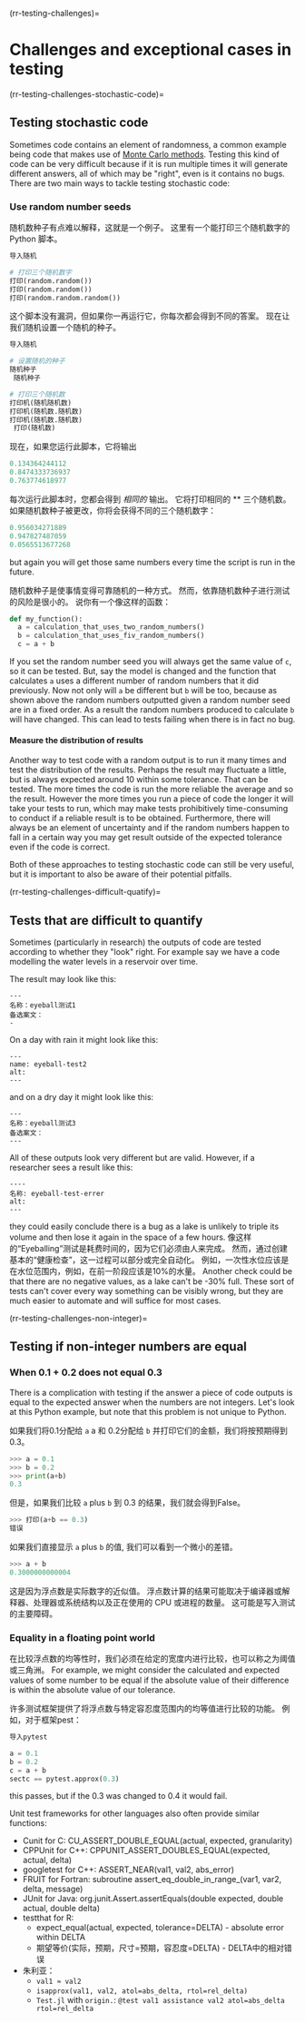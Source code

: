 (rr-testing-challenges)=
# Challenges and exceptional cases in testing

(rr-testing-challenges-stochastic-code)=
## Testing stochastic code

Sometimes code contains an element of randomness, a common example being code that makes use of [Monte Carlo methods](https://en.wikipedia.org/wiki/Monte_Carlo_method). Testing this kind of code can be very difficult because if it is run multiple times it will generate different answers, all of which may be "right", even is it contains no bugs. There are two main ways to tackle testing stochastic code:

### Use random number seeds

随机数种子有点难以解释，这就是一个例子。 这里有一个能打印三个随机数字的 Python 脚本。

```python
导入随机

# 打印三个随机数字
打印(random.random())
打印(random.random())
打印(random.random.random())
```

这个脚本没有漏洞，但如果你一再运行它，你每次都会得到不同的答案。 现在让我们随机设置一个随机的种子。

```python
导入随机

# 设置随机的种子
随机种子
 随机种子

# 打印三个随机数
打印机(随机随机数)
打印机(随机数.随机数)
打印机(随机数.随机数) 
 打印(随机数)
```

现在，如果您运行此脚本，它将输出

```python
0.134364244112
0.8474333736937
0.763774618977
```

每次运行此脚本时，您都会得到 *相同的* 输出。 它将打印相同的 ** 三个随机数。 如果随机数种子被更改，你将会获得不同的三个随机数字：

```python
0.956034271889
0.947827487059
0.0565513677268
```
but again you will get those same numbers every time the script is run in the future.

随机数种子是使事情变得可靠随机的一种方式。 然而，依靠随机数种子进行测试的风险是很小的。 说你有一个像这样的函数：

```python
def my_function():
  a = calculation_that_uses_two_random_numbers()
  b = calculation_that_uses_fiv_random_numbers()
  c = a + b
```

If you set the random number seed you will always get the same value of `c`, so it can be tested. But, say the model is changed and the function that calculates `a` uses a different number of random numbers that it did previously. Now not only will `a` be different but `b` will be too, because as shown above the random numbers outputted given a random number seed are in a fixed order. As a result the random numbers produced to calculate `b` will have changed. This can lead to tests failing when there is in fact no bug.

#### Measure the distribution of results

Another way to test code with a random output is to run it many times and test the distribution of the results. Perhaps the result may fluctuate a little, but is always expected around 10 within some tolerance. That can be tested. The more times the code is run the more reliable the average and so the result. However the more times you run a piece of code the longer it will take your tests to run, which may make tests prohibitively time-consuming to conduct if a reliable result is to be obtained. Furthermore, there will always be an element of uncertainty and if the random numbers happen to fall in a certain way you may get result outside of the expected tolerance even if the code is correct.

Both of these approaches to testing stochastic code can still be very useful, but it is important to also be aware of their potential pitfalls.

(rr-testing-challenges-difficult-quatify)=
## Tests that are difficult to quantify

Sometimes (particularly in research) the outputs of code are tested according to whether they "look" right. For example say we have a code modelling the water levels in a reservoir over time.

The result may look like this:

```{figure} ../../figures/eyeball-test1.jpg
---
名称：eyeball测试1
备选案文：
-
```

On a day with rain it might look like this:

```{figure} ../../figures/eyeball-test2.jpg
---
name: eyeball-test2
alt:
---
```

and on a dry day it might look like this:

```{figure} ../../figures/eyeball-test3.jpg
---
名称：eyeball测试3
备选案文：
---
```

All of these outputs look very different but are valid. However, if a researcher sees a result like this:

```{figure} ../../figures/eyeball-test-error.jpg
----
名称: eyeball-test-errer
alt:
---
```

they could easily conclude there is a bug as a lake is unlikely to triple its volume and then lose it again in the space of a few hours. 像这样的“Eyeballing”测试是耗费时间的，因为它们必须由人来完成。 然而，通过创建基本的“健康检查”，这一过程可以部分或完全自动化。 例如，一次性水位应该是在水位范围内，例如，在前一阶段应该是10%的水量。 Another check could be that there are no negative values, as a lake can't be -30% full. These sort of tests can't cover every way something can be visibly wrong, but they are much easier to automate and will suffice for most cases.

(rr-testing-challenges-non-integer)=
## Testing if non-integer numbers are equal

### When 0.1 + 0.2 does not equal 0.3

There is a complication with testing if the answer a piece of code outputs is equal to the expected answer when the numbers are not integers. Let's look at this Python example, but note that this problem is not unique to Python.

如果我们将0.1分配给 `a` a 和 0.2分配给 `b` 并打印它们的金额，我们将按预期得到0.3。

```python
>>> a = 0.1
>>> b = 0.2
>>> print(a+b)
0.3
```

但是，如果我们比较 `a` plus `b` 到 0.3 的结果，我们就会得到False。

```python
>>> 打印(a+b == 0.3)
错误
```

如果我们直接显示 `a` plus `b` 的值, 我们可以看到一个微小的差错。

```python
>>> a + b
0.3000000000004
```

这是因为浮点数是实际数字的近似值。 浮点数计算的结果可能取决于编译器或解释器、处理器或系统结构以及正在使用的 CPU 或进程的数量。 这可能是写入测试的主要障碍。

### Equality in a floating point world

在比较浮点数的均等性时，我们必须在给定的宽度内进行比较，也可以称之为阈值或三角洲。 For example, we might consider the calculated and expected values of some number to be equal if the absolute value of their difference is within the absolute value of our tolerance.

许多测试框架提供了将浮点数与特定容忍度范围内的均等值进行比较的功能。 例如，对于框架pest：

```python
导入pytest

a = 0.1
b = 0.2
c = a + b
sectc == pytest.approx(0.3)
```

this passes, but if the 0.3 was changed to 0.4 it would fail.

Unit test frameworks for other languages also often provide similar functions:

- Cunit for C: CU_ASSERT_DOUBLE_EQUAL(actual, expected, granularity)
- CPPUnit for C++: CPPUNIT_ASSERT_DOUBLES_EQUAL(expected, actual, delta)
- googletest for C++: ASSERT_NEAR(val1, val2, abs_error)
- FRUIT for Fortran: subroutine assert_eq_double_in_range_(var1, var2, delta, message)
- JUnit for Java: org.junit.Assert.assertEquals(double expected, double actual, double delta)
- testthat for R:
  - expect_equal(actual, expected, tolerance=DELTA) - absolute error within DELTA
  - 期望等价(实际，预期，尺寸=预期，容忍度=DELTA) - DELTA中的相对错误
- 朱利亚：
  - `val1 ≈ val2`
  - `isapprox(val1, val2, atol=abs_delta, rtol=rel_delta)`
  - `Test.jl` with `origin.`: `@test val1 assistance val2 atol=abs_delta rtol=rel_delta`
